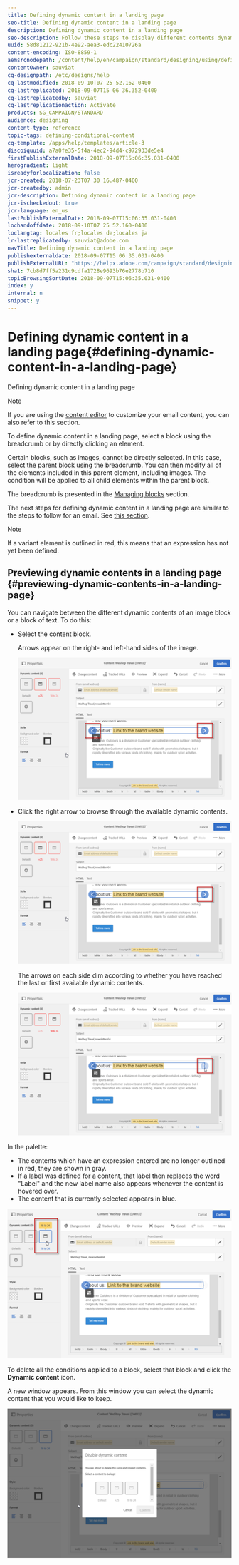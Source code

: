 ```yaml
---
title: Defining dynamic content in a landing page
seo-title: Defining dynamic content in a landing page
description: Defining dynamic content in a landing page
seo-description: Follow these steps to display different contents dynamically in a landing page according to the conditions defined through the Adobe Campaign expression editor.
uuid: 58d81212-921b-4e92-aea3-edc22410726a
content-encoding: ISO-8859-1
aemsrcnodepath: /content/help/en/campaign/standard/designing/using/defining-dynamic-content-in-a-landing-page
contentOwner: sauviat
cq-designpath: /etc/designs/help
cq-lastmodified: 2018-09-10T07 25 52.162-0400
cq-lastreplicated: 2018-09-07T15 06 36.352-0400
cq-lastreplicatedby: sauviat
cq-lastreplicationaction: Activate
products: SG_CAMPAIGN/STANDARD
audience: designing
content-type: reference
topic-tags: defining-conditional-content
cq-template: /apps/help/templates/article-3
discoiquuid: a7a0fe35-5f4a-4ec2-94d4-c972933de5e4
firstPublishExternalDate: 2018-09-07T15:06:35.031-0400
herogradient: light
isreadyforlocalization: false
jcr-created: 2018-07-23T07 30 16.487-0400
jcr-createdby: admin
jcr-description: Defining dynamic content in a landing page
jcr-ischeckedout: true
jcr-language: en_us
lastPublishExternalDate: 2018-09-07T15:06:35.031-0400
lochandoffdate: 2018-09-10T07 25 52.160-0400
loclangtag: locales fr;locales de;locales ja
lr-lastreplicatedby: sauviat@adobe.com
navTitle: Defining dynamic content in a landing page
publishexternaldate: 2018-09-07T15 06 35.031-0400
publishExternalURL: "https://helpx.adobe.com/campaign/standard/designing/using/defining-dynamic-content-in-a-landing-page.html"
sha1: 7cb8d7ff5a231c9cdfa1728e9693b76e2778b710
topicBrowsingSortDate: 2018-09-07T15:06:35.031-0400
index: y
internal: n
snippet: y
---
```


# Defining dynamic content in a landing page{#defining-dynamic-content-in-a-landing-page}

Defining dynamic content in a landing page

>[!NOTE]
>
>If you are using the [content editor](../../designing/using/about-email-content-design.md#using-the-email-content-editor) to customize your email content, you can also refer to this section.

To define dynamic content in a landing page, select a block using the breadcrumb or by directly clicking an element.

Certain blocks, such as images, cannot be directly selected. In this case, select the parent block using the breadcrumb. You can then modify all of the elements included in this parent element, including images. The condition will be applied to all child elements within the parent block.

The breadcrumb is presented in the [Managing blocks](../../designing/using/managing-landing-page-structure-and-style.md) section.

The next steps for defining dynamic content in a landing page are similar to the steps to follow for an email. See [this section](../../designing/using/defining-dynamic-content-in-an-email.md).

>[!NOTE]
>
>If a variant element is outlined in red, this means that an expression has not yet been defined.

## Previewing dynamic contents in a landing page {#previewing-dynamic-contents-in-a-landing-page}

You can navigate between the different dynamic contents of an image block or a block of text. To do this:

* Select the content block.

  Arrows appear on the right- and left-hand sides of the image.

  ![](assets/delivery_content_35.png)

* Click the right arrow to browse through the available dynamic contents.

  ![](assets/delivery_content_36.png)

  The arrows on each side dim according to whether you have reached the last or first available dynamic contents.

  ![](assets/delivery_content_37.png)

In the palette:

* The contents which have an expression entered are no longer outlined in red, they are shown in gray.
* If a label was defined for a content, that label then replaces the word "Label" and the new label name also appears whenever the content is hovered over.
* The content that is currently selected appears in blue.

![](assets/delivery_content_31.png)

To delete all the conditions applied to a block, select that block and click the **Dynamic content** icon.

A new window appears. From this window you can select the dynamic content that you would like to keep.

![](assets/delivery_content_38.png)

